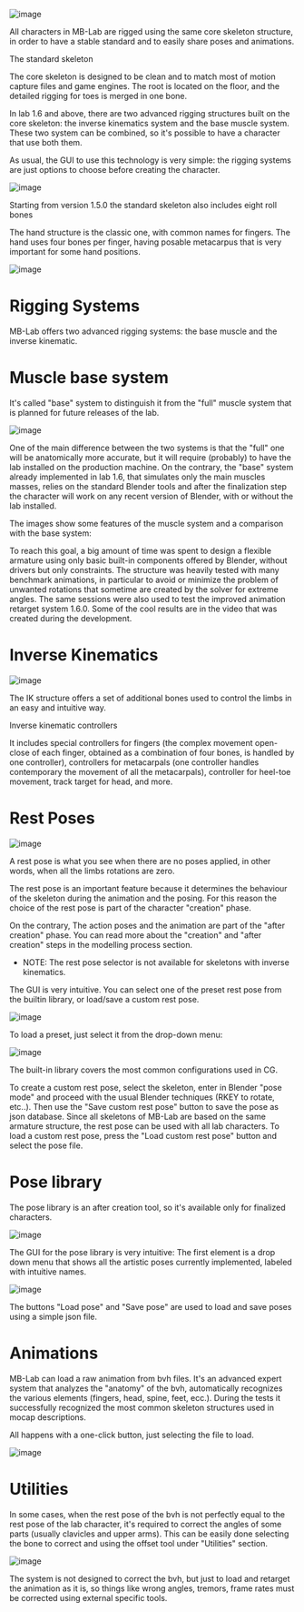 ![image](images/poses01.png)

All characters in MB-Lab are rigged using the same core skeleton
structure, in order to have a stable standard and to easily share poses
and animations.

The standard skeleton

The core skeleton is designed to be clean and to match most of motion
capture files and game engines. The root is located on the floor, and
the detailed rigging for toes is merged in one bone.

In lab 1.6 and above, there are two advanced rigging structures built on
the core skeleton: the inverse kinematics system and the base muscle
system. These two system can be combined, so it's possible to have a
character that use both them.

As usual, the GUI to use this technology is very simple: the rigging
systems are just options to choose before creating the character.

![image](images/poses09.png)

Starting from version 1.5.0 the standard skeleton also includes eight
roll bones

The hand structure is the classic one, with common names for fingers.
The hand uses four bones per finger, having posable metacarpus that is
very important for some hand positions.

![image](images/poses02.png)

# Rigging Systems

MB-Lab offers two advanced rigging systems: the base muscle and the
inverse kinematic.

# Muscle base system

It's called "base" system to distinguish it from the "full" muscle
system that is planned for future releases of the lab.

![image](images/poses09.png)

One of the main difference between the two systems is that the "full"
one will be anatomically more accurate, but it will require (probably)
to have the lab installed on the production machine. On the contrary,
the "base" system already implemented in lab 1.6, that simulates only
the main muscles masses, relies on the standard Blender tools and after
the finalization step the character will work on any recent version of
Blender, with or without the lab installed.

The images show some features of the muscle system and a comparison with
the base system:

To reach this goal, a big amount of time was spent to design a flexible
armature using only basic built-in components offered by Blender,
without drivers but only constraints. The structure was heavily tested
with many benchmark animations, in particular to avoid or minimize the
problem of unwanted rotations that sometime are created by the solver
for extreme angles. The same sessions were also used to test the
improved animation retarget system 1.6.0. Some of the cool results are
in the video that was created during the development.

# Inverse Kinematics

![image](images/poses10.png)

The IK structure offers a set of additional bones used to control the
limbs in an easy and intuitive way.

Inverse kinematic controllers

It includes special controllers for fingers (the complex movement
open-close of each finger, obtained as a combination of four bones, is
handled by one controller), controllers for metacarpals (one controller
handles contemporary the movement of all the metacarpals), controller
for heel-toe movement, track target for head, and more.

# Rest Poses

![image](images/restposes01.png)

A rest pose is what you see when there are no poses applied, in other
words, when all the limbs rotations are zero.

The rest pose is an important feature because it determines the
behaviour of the skeleton during the animation and the posing. For this
reason the choice of the rest pose is part of the character "creation"
phase.

On the contrary, The action poses and the animation are part of the
"after creation" phase. You can read more about the "creation" and
"after creation" steps in the modelling process section.

  - NOTE: The rest pose selector is not available for skeletons with
    inverse kinematics.

The GUI is very intuitive. You can select one of the preset rest pose
from the builtin library, or load/save a custom rest pose.

![image](images/restposes02.png)

To load a preset, just select it from the drop-down menu:

![image](images/restposes03.png)

The built-in library covers the most common configurations used in CG.

To create a custom rest pose, select the skeleton, enter in Blender
"pose mode" and proceed with the usual Blender techniques (RKEY to
rotate, etc..). Then use the "Save custom rest pose" button to save the
pose as json database. Since all skeletons of MB-Lab are based on the
same armature structure, the rest pose can be used with all lab
characters. To load a custom rest pose, press the "Load custom rest
pose" button and select the pose file.

# Pose library

The pose library is an after creation tool, so it's available only for
finalized characters.

![image](images/poses05.png)

The GUI for the pose library is very intuitive: The first element is a
drop down menu that shows all the artistic poses currently implemented,
labeled with intuitive names.

![image](images/poses07.png)

The buttons "Load pose" and "Save pose" are used to load and save poses
using a simple json file.

# Animations

MB-Lab can load a raw animation from bvh files. It's an advanced expert
system that analyzes the "anatomy" of the bvh, automatically recognizes
the various elements (fingers, head, spine, feet, ecc.). During the
tests it successfully recognized the most common skeleton structures
used in mocap descriptions.

All happens with a one-click button, just selecting the file to load.

![image](images/poses11.png)

# Utilities

In some cases, when the rest pose of the bvh is not perfectly equal to
the rest pose of the lab character, it's required to correct the angles
of some parts (usually clavicles and upper arms). This can be easily
done selecting the bone to correct and using the offset tool under
"Utilities" section.

![image](images/poses08.png)

The system is not designed to correct the bvh, but just to load and
retarget the animation as it is, so things like wrong angles, tremors,
frame rates must be corrected using external specific tools.

